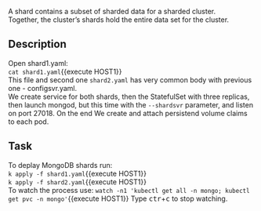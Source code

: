 A shard contains a subset of sharded data for a sharded cluster.<br>
Together, the cluster’s shards hold the entire data set for the cluster.<br>
## Description
Open shard1.yaml:<br>
`cat shard1.yaml`{{execute HOST1}}<br>
This file and second one `shard2.yaml` has very common body with previous one - configsvr.yaml.<br>
We create service for both shards, then the StatefulSet with three replicas, then launch mongod, but this time with the `--shardsvr` parameter, and listen on port 27018. On the end We create and attach persistend volume claims to each pod.
<br>
## Task
To deplay MongoDB shards run:<br>
`k apply -f shard1.yaml`{{execute HOST1}}<br>
`k apply -f shard2.yaml`{{execute HOST1}}<br>
To watch the process use:
`watch -n1 'kubectl get all -n mongo; kubectl get pvc -n mongo'`{{execute HOST1}}
Type <kbd>ctr</kbd>+<kbd>c</kbd> to stop watching.
